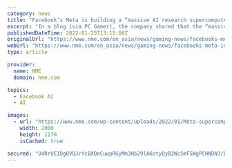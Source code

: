 ```yaml
---
category: news
title: "Facebook’s Meta is building a “massive AI research supercomputer” with Nvidia"
excerpt: "In a blog (via PC Gamer), the company shared that the “massive AI research supercomputer” will be “the largest Nvidia DGX A100 customer system to date”. The AI Research SuperCluster (RSC ..."
publishedDateTime: 2022-01-25T13:15:00Z
originalUrl: "https://www.nme.com/en_asia/news/gaming-news/facebooks-meta-is-building-a-massive-ai-research-supercomputer-with-nvidia-3147612"
webUrl: "https://www.nme.com/en_asia/news/gaming-news/facebooks-meta-is-building-a-massive-ai-research-supercomputer-with-nvidia-3147612"
type: article

provider:
  name: NME
  domain: nme.com

topics:
  - Facebook AI
  - AI

images:
  - url: "https://www.nme.com/wp-content/uploads/2022/01/Meta-supercomputer-2000x1270-1.jpg"
    width: 2000
    height: 1270
    isCached: true

secured: "U4RrUE1Dg0VQJrYcBXQeCuwpRGyMm3Hb29lA6otyQyB2WcSmF5WgPCHNDNJ/LhXJzoDrF+1C+RfrkvUuqPWl30HEELh4bqaOd32STBizS2sdYpxK0iZZh+HwPt79E7Y2amMDW9Tg53oNQhmWIuIT8B7pZHdNWSv8CVJYI9EnbGlF9yt9kd2DupLq0GOr2WqaIGV31UbLXKc+5HIr91kyV2v3FU/J1U7SsV857XYg/XRq0OwAq1Hw6sJOIqUMxmkj+DCJYq3YxKBIYKDY5Dbs6fGvHKWFpUcSt0zQrC1sccjcHXvQ20dwL2eOkW9SLKzvvURIsUHDzf7bo6N1mSW07ivOltI2ErM5ScMDQBT7ycA=;b8/5TSGpoBOC/S5YGX4nMA=="
---
```


